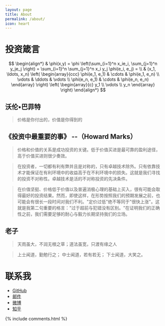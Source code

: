 ```yaml
---
layout: page
title: About
permalink: /about/
icon: heart
---
```


# 投资箴言


$$
\begin{align*}
  & \phi(x,y) = \phi \left(\sum_{i=1}^n x_ie_i, \sum_{j=1}^n y_je_j \right)
  = \sum_{i=1}^n \sum_{j=1}^n x_i y_j \phi(e_i, e_j) = \\
  & (x_1, \ldots, x_n) \left( \begin{array}{ccc}
      \phi(e_1, e_1) & \cdots & \phi(e_1, e_n) \\
      \vdots & \ddots & \vdots \\
      \phi(e_n, e_1) & \cdots & \phi(e_n, e_n)
    \end{array} \right)
  \left( \begin{array}{c}
      y_1 \\
      \vdots \\
      y_n
    \end{array} \right)
\end{align*}
$$

## 沃伦•巴菲特

> 价格是你付出的，价值是你得到的


## 《投资中最重要的事》 --（Howard Marks）

> 价格和价值的关系是成功投资的关键。低于价值买进是最可靠的盈利途径，高于价值买进则很少奏效。

> 在投资者，一切都有利有弊并且是对称的，只有卓越技术除外。只有依靠技术才能保证在有利环境中的收益高于在不利环境中的损失。这就是我们寻找的投资不对称性。卓越技术是活的不对称投资的先决条件。

> 在价值坚挺、价格低于价值以及普遍消极心理的基础上买入，很有可能会取得最好的投资结果。然而，即使这样，在形势按照我们的预期发展之前，也可能会有很长一段时间对我们不利。"定价过低"绝不等同于"很快上涨"。这就是我第二句重要的格言："过于超前与犯错没有区别。"在证明我们的正确性之前，我们需要足够的耐心与毅力长期坚持我们的立场。

## 老子

> 天雨虽大，不润无根之草；道法虽宽，只渡有缘之人

> 上士闻道，勤勉行之； 中士闻道，若有若无； 下士闻道，大笑之。

# 联系我

- [GitHub](https://github.com/ericluo)
- [邮件](luo.wenbo@qq.com)
- [微博](http://weibo.com/3115521wh)
- [知乎](https://www.zhihu.com/people/ericluo)

{% include comments.html %}
